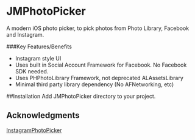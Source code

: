 # JMPhotoPicker

A modern iOS photo picker, to pick photos from Photo Library, Facebook and Instagram. 

###Key Features/Benefits
- Instagram style UI
- Uses built in Social Account Framework for Facebook. No Facebook SDK needed. 
- Uses PHPhotoLibrary Framework, not deprecated ALAssetsLibrary
- Minimal third party library dependency (No AFNetworking, etc)

##Installation
Add JMPhotoPicker directory to your project. 

## Acknowledgments
[InstagramPhotoPicker](https://github.com/wenzhaot/InstagramPhotoPicker)